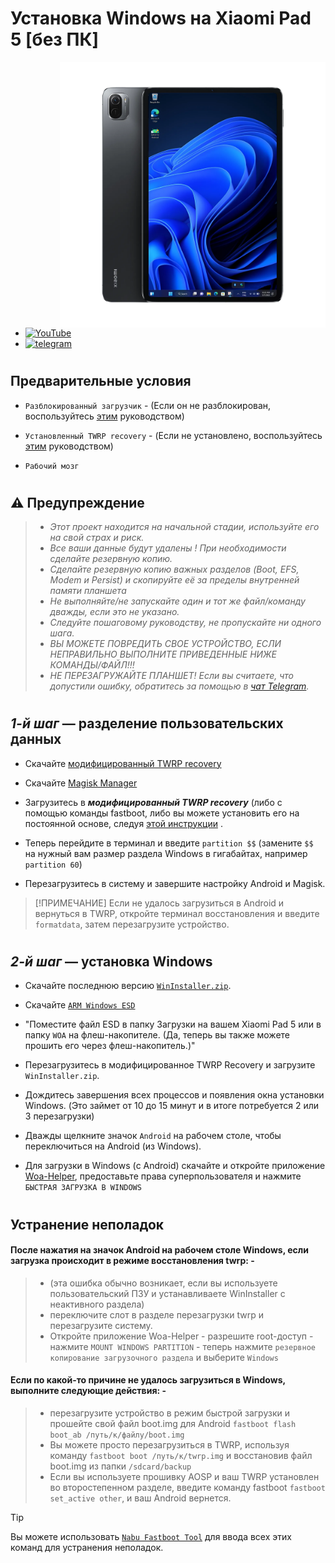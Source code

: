 # Установка Windows на Xiaomi Pad 5 [без ПК]
<img align="right" src="/guide/nabu.png" width="425" alt="Windows 11 Running On A Xiaomi Pad 5">

- [![YouTube](https://github.com/Kumar-Jy/Windows-in-PocoF1-Without-PC/assets/20044626/3abc8b52-c5c6-4495-b623-d1312195d639)](https://youtu.be/57yx5eoBu5U)
- [![telegram](https://img.shields.io/badge/chat-telegram-brightgreen.svg?logo=telegram&style=flat-square)](https://t.me/WinInstaller)
#

## Предварительные условия
- ```Разблокированный загрузчик``` - (Если он не разблокирован, воспользуйтесь [этим](https://github.com/erdilS/Port-Windows-11-Xiaomi-Pad-5/blob/main/guide/Russian/unlock-bootloader-ru.md) руководством)

- `Установленный TWRP recovery` - (Если не установлено, воспользуйтесь [этим](TWRPInstallation-ru.md) руководством)

-  ```Рабочий мозг```
#

## ⚠️ Предупреждение
> - _Этот проект находится на начальной стадии, используйте его на свой страх и риск._
> - _Все ваши данные будут удалены ! При необходимости сделайте резервную копию._
> - _Сделайте резервную копию важных разделов (Boot, EFS, Modem и Persist) и скопируйте её за пределы внутренней памяти планшета_
> - _Не выполняйте/не запускайте один и тот же файл/команду дважды, если это не указано._
> - _Следуйте пошаговому руководству, не пропускайте ни одного шага._
> - _ВЫ МОЖЕТЕ ПОВРЕДИТЬ СВОЕ УСТРОЙСТВО, ЕСЛИ НЕПРАВИЛЬНО ВЫПОЛНИТЕ ПРИВЕДЕННЫЕ НИЖЕ КОМАНДЫ/ФАЙЛ!!!_
> - _НЕ ПЕРЕЗАГРУЖАЙТЕ ПЛАНШЕТ! Если вы считаете, что допустили ошибку, обратитесь за помощью в [чат Telegram](https://t.me/WinInstaller)._
#

## _1-й шаг_ — разделение пользовательских данных
- Скачайте [модифицированный TWRP recovery](https://github.com/Kumar-Jy/Windows-in-NABU-Without-PC/releases/tag/Modded-TWRP-Recovery)
  
- Скачайте [Magisk Manager](https://github.com/topjohnwu/Magisk/releases)
  
- Загрузитесь в _**модифицированный TWRP recovery**_ (либо с помощью команды fastboot, либо вы можете установить его на постоянной основе, следуя [этой инструкции](TWRPInstallation-ru.md) .

- Теперь перейдите в терминал и введите `partition $$` (замените `$$` на нужный вам размер раздела Windows в гигабайтах, например `partition 60`)
 
- Перезагрузитесь в систему и завершите настройку Android и Magisk.
  
> [!ПРИМЕЧАНИЕ]
> Если не удалось загрузиться в Android и вернуться в TWRP, откройте терминал восстановления и введите `formatdata`, затем перезагрузите устройство.
#

## _2-й шаг_ — установка Windows

- Скачайте последнюю версию [`WinInstaller.zip`](https://github.com/Kumar-Jy/Windows-in-NABU-Without-PC/releases/tag/Nabu-WinInstaller).
  
- Скачайте [`ARM Windows ESD`](https://arkt-7.github.io/woawin/)


- "Поместите файл ESD в папку Загрузки на вашем Xiaomi Pad 5 или в папку `WOA` на флеш-накопителе. (Да, теперь вы также можете прошить его через флеш-накопитель.)"
  
- Перезагрузитесь в модифицированное TWRP Recovery и загрузите `WinInstaller.zip`.
  
- Дождитесь завершения всех процессов и появления окна установки Windows. (Это займет от 10 до 15 минут и в итоге потребуется 2 или 3 перезагрузки)
  
- Дважды щелкните значок `Android` на рабочем столе, чтобы переключиться на Android (из Windows).

- Для загрузки в Windows (с Android) скачайте и откройте приложение [Woa-Helper](https://github.com/n00b69/woa-helper/releases/tag/APK), предоставьте права суперпользователя и нажмите `БЫСТРАЯ ЗАГРУЗКА В WINDOWS`
#

## Устранение неполадок
#### После нажатия на значок Android на рабочем столе Windows, если загрузка происходит в режиме восстановления twrp: -
> - (эта ошибка обычно возникает, если вы используете пользовательский ПЗУ и устанавливаете WinInstaller с неактивного раздела)
> - переключите слот в разделе перезагрузки twrp и перезагрузите систему.
> - Откройте приложение Woa-Helper - разрешите root-доступ - нажмите `MOUNT WINDOWS PARTITION` - теперь нажмите `резервное копирование загрузочного раздела` и выберите `Windows` 

#### Если по какой-то причине не удалось загрузиться в Windows, выполните следующие действия: -
> - перезагрузите устройство в режим быстрой загрузки и прошейте свой файл boot.img для Android `fastboot flash boot_ab /путь/к/файлу/boot.img`
> - Вы можете просто перезагрузиться в TWRP, используя команду `fastboot boot /путь/к/twrp.img` и восстановив файл boot.img из папки `/sdcard/backup`
> - Если вы используете прошивку AOSP и ваш TWRP установлен во второстепенном разделе, введите команду fastboot `fastboot set_active other`, и ваш Android вернется.

> [!TIP]
> Вы можете использовать [`Nabu Fastboot Tool`](https://arkt-7.github.io/nabu/) для ввода всех этих команд для устранения неполадок.
